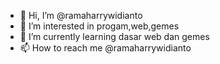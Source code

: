 - 👋 Hi, I’m @ramaharrywidianto
- 👀 I’m interested in progam,web,gemes
- 🌱 I’m currently learning dasar web dan gemes
- 📫 How to reach me @ramaharrywidianto

<!---
ramaharrywidianto/ramaharrywidianto is a ✨ special ✨ repository because its `README.md` (this file) appears on your GitHub profile.
You can click the Preview link to take a look at your changes.
--->
